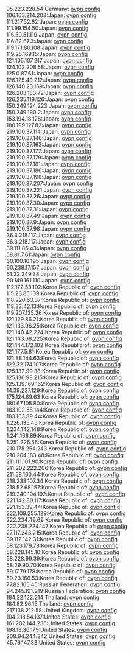 95.223.228.54:Germany: [ovpn config](vpn/95_223_228_54.ovpn)  
106.163.214.203:Japan: [ovpn config](vpn/106_163_214_203.ovpn)  
111.217.52.62:Japan: [ovpn config](vpn/111_217_52_62.ovpn)  
111.99.154.50:Japan: [ovpn config](vpn/111_99_154_50.ovpn)  
116.50.51.119:Japan: [ovpn config](vpn/116_50_51_119.ovpn)  
116.82.67.3:Japan: [ovpn config](vpn/116_82_67_3.ovpn)  
119.171.80.108:Japan: [ovpn config](vpn/119_171_80_108.ovpn)  
119.25.169.15:Japan: [ovpn config](vpn/119_25_169_15.ovpn)  
121.105.107.217:Japan: [ovpn config](vpn/121_105_107_217.ovpn)  
124.102.208.58:Japan: [ovpn config](vpn/124_102_208_58.ovpn)  
125.0.87.61:Japan: [ovpn config](vpn/125_0_87_61.ovpn)  
126.125.49.212:Japan: [ovpn config](vpn/126_125_49_212.ovpn)  
126.140.23.169:Japan: [ovpn config](vpn/126_140_23_169.ovpn)  
126.203.183.72:Japan: [ovpn config](vpn/126_203_183_72.ovpn)  
126.235.119.126:Japan: [ovpn config](vpn/126_235_119_126.ovpn)  
150.249.124.223:Japan: [ovpn config](vpn/150_249_124_223.ovpn)  
150.249.190.2:Japan: [ovpn config](vpn/150_249_190_2.ovpn)  
153.194.18.128:Japan: [ovpn config](vpn/153_194_18_128.ovpn)  
180.199.127.82:Japan: [ovpn config](vpn/180_199_127_82.ovpn)  
219.100.37.114:Japan: [ovpn config](vpn/219_100_37_114.ovpn)  
219.100.37.146:Japan: [ovpn config](vpn/219_100_37_146.ovpn)  
219.100.37.163:Japan: [ovpn config](vpn/219_100_37_163.ovpn)  
219.100.37.177:Japan: [ovpn config](vpn/219_100_37_177.ovpn)  
219.100.37.179:Japan: [ovpn config](vpn/219_100_37_179.ovpn)  
219.100.37.181:Japan: [ovpn config](vpn/219_100_37_181.ovpn)  
219.100.37.186:Japan: [ovpn config](vpn/219_100_37_186.ovpn)  
219.100.37.198:Japan: [ovpn config](vpn/219_100_37_198.ovpn)  
219.100.37.207:Japan: [ovpn config](vpn/219_100_37_207.ovpn)  
219.100.37.221:Japan: [ovpn config](vpn/219_100_37_221.ovpn)  
219.100.37.26:Japan: [ovpn config](vpn/219_100_37_26.ovpn)  
219.100.37.30:Japan: [ovpn config](vpn/219_100_37_30.ovpn)  
219.100.37.31:Japan: [ovpn config](vpn/219_100_37_31.ovpn)  
219.100.37.49:Japan: [ovpn config](vpn/219_100_37_49.ovpn)  
219.100.37.9:Japan: [ovpn config](vpn/219_100_37_9.ovpn)  
219.100.37.98:Japan: [ovpn config](vpn/219_100_37_98.ovpn)  
36.3.218.117:Japan: [ovpn config](vpn/36_3_218_117.ovpn)  
36.3.218.117:Japan: [ovpn config](vpn/36_3_218_117.ovpn)  
39.111.86.43:Japan: [ovpn config](vpn/39_111_86_43.ovpn)  
58.81.7.61:Japan: [ovpn config](vpn/58_81_7_61.ovpn)  
60.100.10.195:Japan: [ovpn config](vpn/60_100_10_195.ovpn)  
60.238.17.157:Japan: [ovpn config](vpn/60_238_17_157.ovpn)  
61.22.249.38:Japan: [ovpn config](vpn/61_22_249_38.ovpn)  
90.149.161.110:Japan: [ovpn config](vpn/90_149_161_110.ovpn)  
112.172.53.102:Korea Republic of: [ovpn config](vpn/112_172_53_102.ovpn)  
115.23.85.139:Korea Republic of: [ovpn config](vpn/115_23_85_139.ovpn)  
118.220.63.37:Korea Republic of: [ovpn config](vpn/118_220_63_37.ovpn)  
118.33.42.13:Korea Republic of: [ovpn config](vpn/118_33_42_13.ovpn)  
119.207.125.26:Korea Republic of: [ovpn config](vpn/119_207_125_26.ovpn)  
121.129.86.21:Korea Republic of: [ovpn config](vpn/121_129_86_21.ovpn)  
121.133.96.25:Korea Republic of: [ovpn config](vpn/121_133_96_25.ovpn)  
121.140.42.224:Korea Republic of: [ovpn config](vpn/121_140_42_224.ovpn)  
121.143.68.225:Korea Republic of: [ovpn config](vpn/121_143_68_225.ovpn)  
121.144.172.102:Korea Republic of: [ovpn config](vpn/121_144_172_102.ovpn)  
121.177.5.81:Korea Republic of: [ovpn config](vpn/121_177_5_81.ovpn)  
121.88.144.63:Korea Republic of: [ovpn config](vpn/121_88_144_63.ovpn)  
122.32.174.107:Korea Republic of: [ovpn config](vpn/122_32_174_107.ovpn)  
125.132.99.38:Korea Republic of: [ovpn config](vpn/125_132_99_38.ovpn)  
125.136.98.215:Korea Republic of: [ovpn config](vpn/125_136_98_215.ovpn)  
125.139.169.162:Korea Republic of: [ovpn config](vpn/125_139_169_162.ovpn)  
14.39.237.129:Korea Republic of: [ovpn config](vpn/14_39_237_129.ovpn)  
175.124.69.63:Korea Republic of: [ovpn config](vpn/175_124_69_63.ovpn)  
180.67.105.80:Korea Republic of: [ovpn config](vpn/180_67_105_80.ovpn)  
183.102.58.144:Korea Republic of: [ovpn config](vpn/183_102_58_144.ovpn)  
183.103.89.44:Korea Republic of: [ovpn config](vpn/183_103_89_44.ovpn)  
1.226.135.45:Korea Republic of: [ovpn config](vpn/1_226_135_45.ovpn)  
1.234.142.148:Korea Republic of: [ovpn config](vpn/1_234_142_148.ovpn)  
1.241.166.89:Korea Republic of: [ovpn config](vpn/1_241_166_89.ovpn)  
1.251.226.56:Korea Republic of: [ovpn config](vpn/1_251_226_56.ovpn)  
210.178.254.243:Korea Republic of: [ovpn config](vpn/210_178_254_243.ovpn)  
210.204.183.48:Korea Republic of: [ovpn config](vpn/210_204_183_48.ovpn)  
211.111.101.90:Korea Republic of: [ovpn config](vpn/211_111_101_90.ovpn)  
211.202.222.206:Korea Republic of: [ovpn config](vpn/211_202_222_206.ovpn)  
211.58.160.44:Korea Republic of: [ovpn config](vpn/211_58_160_44.ovpn)  
218.238.107.34:Korea Republic of: [ovpn config](vpn/218_238_107_34.ovpn)  
218.52.68.157:Korea Republic of: [ovpn config](vpn/218_52_68_157.ovpn)  
219.240.104.192:Korea Republic of: [ovpn config](vpn/219_240_104_192.ovpn)  
221.142.80.117:Korea Republic of: [ovpn config](vpn/221_142_80_117.ovpn)  
221.153.39.44:Korea Republic of: [ovpn config](vpn/221_153_39_44.ovpn)  
222.109.255.129:Korea Republic of: [ovpn config](vpn/222_109_255_129.ovpn)  
222.234.49.69:Korea Republic of: [ovpn config](vpn/222_234_49_69.ovpn)  
222.238.224.147:Korea Republic of: [ovpn config](vpn/222_238_224_147.ovpn)  
27.117.243.215:Korea Republic of: [ovpn config](vpn/27_117_243_215.ovpn)  
39.112.142.31:Korea Republic of: [ovpn config](vpn/39_112_142_31.ovpn)  
58.123.179.78:Korea Republic of: [ovpn config](vpn/58_123_179_78.ovpn)  
58.228.145.10:Korea Republic of: [ovpn config](vpn/58_228_145_10.ovpn)  
58.228.99.39:Korea Republic of: [ovpn config](vpn/58_228_99_39.ovpn)  
58.29.90.70:Korea Republic of: [ovpn config](vpn/58_29_90_70.ovpn)  
59.17.79.178:Korea Republic of: [ovpn config](vpn/59_17_79_178.ovpn)  
59.23.166.53:Korea Republic of: [ovpn config](vpn/59_23_166_53.ovpn)  
77.82.165.45:Russian Federation: [ovpn config](vpn/77_82_165_45.ovpn)  
94.245.191.219:Russian Federation: [ovpn config](vpn/94_245_191_219.ovpn)  
184.22.122.214:Thailand: [ovpn config](vpn/184_22_122_214.ovpn)  
184.82.96.15:Thailand: [ovpn config](vpn/184_82_96_15.ovpn)  
217.138.212.58:United Kingdom: [ovpn config](vpn/217_138_212_58.ovpn)  
104.218.54.137:United States: [ovpn config](vpn/104_218_54_137.ovpn)  
161.202.144.236:United States: [ovpn config](vpn/161_202_144_236.ovpn)  
198.13.36.179:United States: [ovpn config](vpn/198_13_36_179.ovpn)  
208.94.244.242:United States: [ovpn config](vpn/208_94_244_242.ovpn)  
45.76.147.33:United States: [ovpn config](vpn/45_76_147_33.ovpn)  
